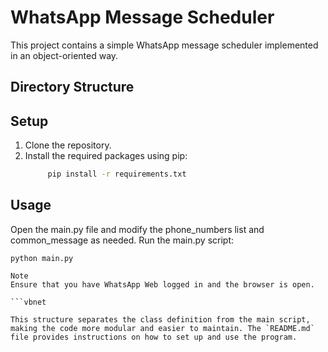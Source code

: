 # WhatsApp Message Scheduler

This project contains a simple WhatsApp message scheduler implemented in an object-oriented way.

## Directory Structure


## Setup

1. Clone the repository.
2. Install the required packages using pip:
   ```sh
        pip install -r requirements.txt
    ```

## Usage
Open the main.py file and modify the phone_numbers list and common_message as needed.
Run the main.py script:

```
python main.py

Note
Ensure that you have WhatsApp Web logged in and the browser is open.

```vbnet

This structure separates the class definition from the main script, making the code more modular and easier to maintain. The `README.md` file provides instructions on how to set up and use the program.


